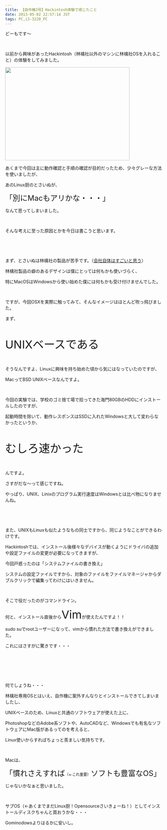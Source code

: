 ```yaml
---
title: 【自作機2号】Hackintosh体験で感じたこと
date: 2013-05-02 22:57:14 JST
tags: PC,i3-3220_PC
---
```

<p>どーもです〜</p>
<p>&nbsp;</p>
<p>以前から興味があったHackintosh（林檎社以外のマシンに林檎社OSを入れること）の体験をしてみました。</p>
<p><a href="https://picasaweb.google.com/lh/photo/N9OPBXB7rCbJK3HxNFA12dMTjNZETYmyPJy0liipFm0?feat=embedwebsite"><img src="https://lh3.googleusercontent.com/-2oR-vV7vphw/UYJmYhfq7OI/AAAAAAAACA0/xrsadofFsNA/s400/IMG_0433.JPG" height="300" width="400" /></a></p>
<p>あくまで今回は主に動作確認と手順の確認が目的だったため、少々グレーな方法を使いましたが、</p>
<p>あのLinux厨のとさいぬが、</p>
<p><span style="font-size:24px;">「別にMacもアリかな・・・」</span></p>
<p>なんて思ってしまいました。</p>
<p>&nbsp;</p>
<p>そんな考えに至った原因とかを今日は書こうと思います。</p>
<p>&nbsp;</p>
<p>&nbsp;</p>
<p>まず、とさいぬは林檎社の製品が苦手です。（<u>会社自体はすごいと思う</u>）</p>
<p>林檎社製品の癖のあるデザインは僕にとっては何もかも使いづらく、</p>
<p>特にMacOSはWindowsから使い始めた僕には何もかも受け付けませんでした。</p>
<p>&nbsp;</p>
<p>ですが、今回OSXを実際に触ってみて、そんなイメージはほとんど吹っ飛びました。</p>
<p>まず、</p>
<p>&nbsp;</p>
<p><span style="font-size:36px;">UNIXベースである</span></p>
<p>&nbsp;</p>
<p>そうなんですよ、Linuxに興味を持ち始めた頃から気にはなっていたのですが、</p>
<p>MacってBSD UNIXベースなんですよ。</p>
<p>&nbsp;</p>
<p>今回の実験では、学校のゴミ捨て場で拾ってきた海門80GBのHDDにインストールしたのですが、</p>
<p>起動時間を除いて、動作レスポンスはSSDに入れたWindowsと大して変わらなかったというか、</p>
<p>&nbsp;</p>
<p><span style="font-size:36px;">むしろ速かった</span></p>
<p>&nbsp;</p>
<p>んですよ。</p>
<p>さすがだな〜って感じですね。</p>
<p>やっぱり、UNIX、Linixのプログラム実行速度はWindowsとは比べ物になりませんね。</p>
<p>&nbsp;</p>
<p>&nbsp;</p>
<p>また、UNIXもLinuxも似たようなもの同士ですから、同じようなことができるわけです。</p>
<p>Hackintoshでは、インストール後様々なデバイスが動くようにドライバの追加や設定ファイルの変更が必要になってきますが、</p>
<p>今回戸惑ったのは「システムファイルの書き換え」</p>
<p>システムの設定ファイルですから、対象のファイルをファイルマネージャからダブルクリックで編集ってわけにはいきません。</p>
<p>&nbsp;</p>
<p>そこで役だったのがコマンドライン。</p>
<p>何と、インストール直後から<span style="font-size:36px;">Vim</span>が使えたんですよ！！</p>
<p>sudo suでrootユーザーになって、vimから慣れた方法で書き換えができました。</p>
<p>これにはさすがに驚きです・・・</p>
<p>&nbsp;</p>
<p>&nbsp;</p>
<p>&nbsp;</p>
<p>何でしょうね・・・</p>
<p>林檎社専用OSとはいえ、自作機に案外すんなりとインストールできてしまいましたし、</p>
<p>UNIXベースのため、Linuxと共通のソフトウェアが使えた上に、</p>
<p>PhotoshopなどのAdobe系ソフトや、AutoCADなど、Windowsでも有名なソフトウェアにMac版があるってのを考えると、</p>
<p>Linux使いからすればちょっと羨ましい気持ちです。</p>
<p>&nbsp;</p>
<p>Macは、</p>
<p><span style="font-size:24px;">「慣れさえすれば<span style="font-size:12px;">（←これ重要）</span>ソフトも豊富なOS」</span></p>
<p>じゃないかなぁと思いました。</p>
<p>&nbsp;</p>
<p>サブOS（←あくまでまだLinux厨！Opensourceさいきょーね！）としてインストールディスクちゃんと買おうかな・・・</p>
<p>Gominodowsよりはるかに安いし。</p>